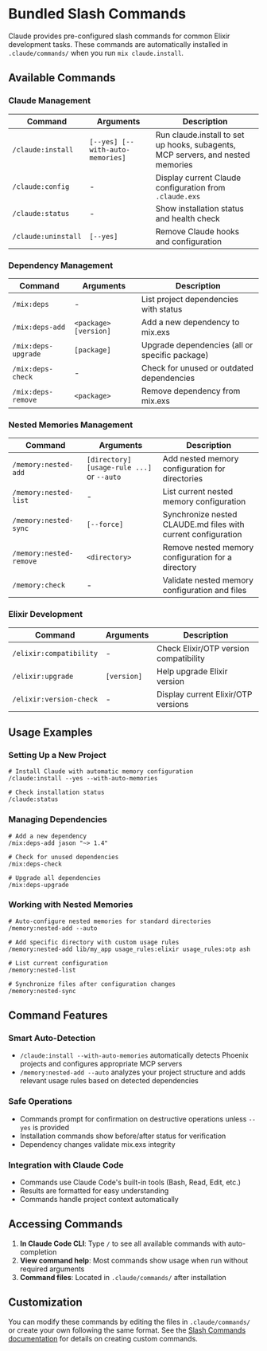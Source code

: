# Bundled Slash Commands

Claude provides pre-configured slash commands for common Elixir development tasks. These commands are automatically installed in `.claude/commands/` when you run `mix claude.install`.

## Available Commands

### Claude Management

| Command | Arguments | Description |
|---------|-----------|-------------|
| `/claude:install` | `[--yes] [--with-auto-memories]` | Run claude.install to set up hooks, subagents, MCP servers, and nested memories |
| `/claude:config` | - | Display current Claude configuration from `.claude.exs` |
| `/claude:status` | - | Show installation status and health check |
| `/claude:uninstall` | `[--yes]` | Remove Claude hooks and configuration |

### Dependency Management

| Command | Arguments | Description |
|---------|-----------|-------------|
| `/mix:deps` | - | List project dependencies with status |
| `/mix:deps-add` | `<package> [version]` | Add a new dependency to mix.exs |
| `/mix:deps-upgrade` | `[package]` | Upgrade dependencies (all or specific package) |
| `/mix:deps-check` | - | Check for unused or outdated dependencies |
| `/mix:deps-remove` | `<package>` | Remove dependency from mix.exs |

### Nested Memories Management  

| Command | Arguments | Description |
|---------|-----------|-------------|
| `/memory:nested-add` | `[directory] [usage-rule ...]` or `--auto` | Add nested memory configuration for directories |
| `/memory:nested-list` | - | List current nested memory configuration |
| `/memory:nested-sync` | `[--force]` | Synchronize nested CLAUDE.md files with current configuration |
| `/memory:nested-remove` | `<directory>` | Remove nested memory configuration for a directory |
| `/memory:check` | - | Validate nested memory configuration and files |

### Elixir Development

| Command | Arguments | Description |
|---------|-----------|-------------|
| `/elixir:compatibility` | - | Check Elixir/OTP version compatibility |
| `/elixir:upgrade` | `[version]` | Help upgrade Elixir version |
| `/elixir:version-check` | - | Display current Elixir/OTP versions |

## Usage Examples

### Setting Up a New Project

```
# Install Claude with automatic memory configuration
/claude:install --yes --with-auto-memories

# Check installation status
/claude:status
```

### Managing Dependencies

```
# Add a new dependency
/mix:deps-add jason "~> 1.4"

# Check for unused dependencies
/mix:deps-check

# Upgrade all dependencies
/mix:deps-upgrade
```

### Working with Nested Memories

```
# Auto-configure nested memories for standard directories
/memory:nested-add --auto

# Add specific directory with custom usage rules
/memory:nested-add lib/my_app usage_rules:elixir usage_rules:otp ash

# List current configuration
/memory:nested-list

# Synchronize files after configuration changes
/memory:nested-sync
```

## Command Features

### Smart Auto-Detection
- `/claude:install --with-auto-memories` automatically detects Phoenix projects and configures appropriate MCP servers
- `/memory:nested-add --auto` analyzes your project structure and adds relevant usage rules based on detected dependencies

### Safe Operations
- Commands prompt for confirmation on destructive operations unless `--yes` is provided
- Installation commands show before/after status for verification
- Dependency changes validate mix.exs integrity

### Integration with Claude Code
- Commands use Claude Code's built-in tools (Bash, Read, Edit, etc.)
- Results are formatted for easy understanding
- Commands handle project context automatically

## Accessing Commands

1. **In Claude Code CLI**: Type `/` to see all available commands with auto-completion
2. **View command help**: Most commands show usage when run without required arguments
3. **Command files**: Located in `.claude/commands/` after installation

## Customization

You can modify these commands by editing the files in `.claude/commands/` or create your own following the same format. See the [Slash Commands documentation](https://docs.anthropic.com/en/docs/claude-code/slash-commands) for details on creating custom commands.